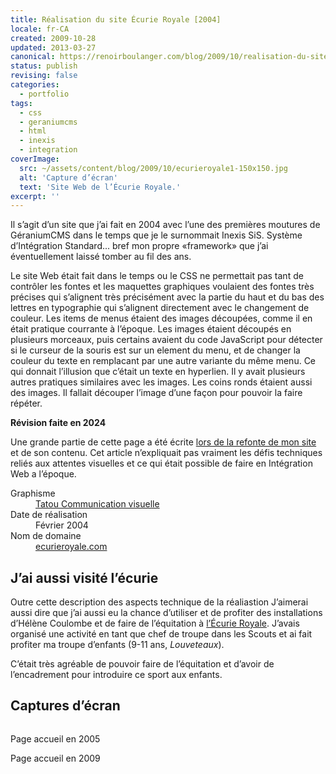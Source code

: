 ```yaml
---
title: Réalisation du site Écurie Royale [2004]
locale: fr-CA
created: 2009-10-28
updated: 2013-03-27
canonical: https://renoirboulanger.com/blog/2009/10/realisation-du-site-ecurie-royale/
status: publish
revising: false
categories:
  - portfolio
tags:
  - css
  - geraniumcms
  - html
  - inexis
  - integration
coverImage:
  src: ~/assets/content/blog/2009/10/ecurieroyale1-150x150.jpg
  alt: 'Capture d’écran'
  text: 'Site Web de l’Écurie Royale.'
excerpt: ''
---
```


Il s’agit d’un site que j’ai fait en 2004 avec l’une des premières moutures de
GéraniumCMS dans le temps que je le surnommait Inexis SiS. Système d’Intégration
Standard... bref mon propre «<span lang="en">framework</span>» que j’ai
éventuellement laissé tomber au fil des ans.

<!--more-->

Le site Web était fait dans le temps ou le CSS ne permettait pas tant de
contrôler les fontes et les maquettes graphiques voulaient des fontes très
précises qui s’alignent très précisément avec la partie du haut et du bas des
lettres en typographie qui s’alignent directement avec le changement de couleur.
Les items de menus étaient des images découpées, comme il en était pratique
courrante à l’époque. Les images étaient découpés en plusieurs morceaux, puis
certains avaient du code JavaScript pour détecter si le curseur de la souris est
sur un element du menu, et de changer la couleur du texte en remplacant par une
autre variante du même menu. Ce qui donnait l’illusion que c’était un texte en
hyperlien. Il y avait plusieurs autres pratiques similaires avec les images. Les
coins ronds étaient aussi des images. Il fallait découper l’image d’une façon
pour pouvoir la faire répéter.

<rb-notice-box variant="info" class="my-5" date="2024-10-07">
  <strong slot="header">Révision faite en 2024</strong>

Une grande partie de cette page a été écrite
[lors de la refonte de mon site](/blog/2024/10/refonte-majeure-de-mon-site-web)
et de son contenu. Cet article n’expliquait pas vraiment les défis techniques
reliés aux attentes visuelles et ce qui était possible de faire en Intégration
Web a l’époque.

</rb-notice-box>

<dl>
  <dt>Graphisme</dt>
    <dd><a href="http://www.tatou.ca/">Tatou Communication visuelle</a></dd>
  <dt>Date de réalisation</dt>
    <dd><time datetime="2004-02">Février 2004</time></dd>
  <dt>Nom de domaine</dt>
    <dd><a href="http://www.ecurieroyale.com/">ecurieroyale.com</a></dd>
</dl>

## J’ai aussi visité l’écurie

Outre cette description des aspects technique de la réaliastion J’aimerai aussi
dire que j’ai aussi eu la chance d’utiliser et de profiter des installations
d’Hélène Coulombe et de faire de l’équitation à
<a href="http://www.ecurieroyale.com/">l’Écurie Royale</a>. J’avais organisé une
activité en tant que chef de troupe dans les Scouts et ai fait profiter ma
troupe d’enfants (9-11 ans, _Louveteaux_).

C’était très agréable de pouvoir faire de l’équitation et d’avoir de
l’encadrement pour introduire ce sport aux enfants.

## Captures d’écran

<div style="overflow:hidden;clear:both" class="thumbnails gallery flex flex-row flex-wrap">
<app-image class="w-1/3" src="~/assets/content/blog/2009/10/ecurieroyale_192068263_3110890177_b.jpg" alt="" figcaption=" ">

Page accueil en 2005

</app-image>
<app-image class="w-1/3" src="~/assets/content/blog/2009/10/ecurieroyale_4052003364_327fc6da48_c.jpg" alt="" figcaption=" ">

Page accueil en 2009

</app-image>
</div>

